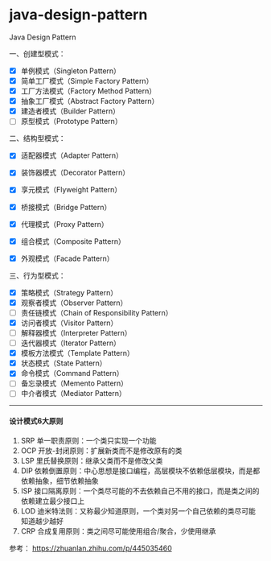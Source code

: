 # java-design-pattern
Java Design Pattern

一、创建型模式：
- [x] 单例模式（Singleton Pattern）
- [x] 简单工厂模式（Simple Factory Pattern）
- [x] 工厂方法模式（Factory Method Pattern）
- [x] 抽象工厂模式（Abstract Factory Pattern）
- [x] 建造者模式（Builder Pattern）
- [ ] 原型模式（Prototype Pattern）

二、结构型模式：
- [x] 适配器模式（Adapter Pattern）
- [x] 装饰器模式（Decorator Pattern）
- [x] 享元模式（Flyweight Pattern）
- [x] 桥接模式（Bridge Pattern）
- [x] 代理模式（Proxy Pattern）
- [x] 组合模式（Composite Pattern）
- [x] 外观模式（Facade Pattern）


三、行为型模式：
- [x] 策略模式（Strategy Pattern）
- [x] 观察者模式（Observer Pattern）
- [ ] 责任链模式（Chain of Responsibility Pattern）
- [x] 访问者模式（Visitor Pattern）
- [ ] 解释器模式（Interpreter Pattern）
- [ ] 迭代器模式（Iterator Pattern）
- [x] 模板方法模式（Template Pattern）
- [x] 状态模式（State Pattern）
- [x] 命令模式（Command Pattern）
- [ ] 备忘录模式（Memento Pattern）
- [ ] 中介者模式（Mediator Pattern）

---

#### 设计模式6大原则
1. SRP 单一职责原则：一个类只实现一个功能
2. OCP 开放-封闭原则：扩展新类而不是修改原有的类
3. LSP 里氏替换原则：继承父类而不是修改父类
4. DIP 依赖倒置原则：中心思想是接口编程，高层模块不依赖低层模块，而是都依赖抽象，细节依赖抽象
5. ISP 接口隔离原则：一个类尽可能的不去依赖自己不用的接口，而是类之间的依赖建立最少接口上
6. LOD 迪米特法则：又称最少知道原则，一个类对另一个自己依赖的类尽可能知道越少越好
7. CRP 合成复用原则：类之间尽可能使用组合/聚合，少使用继承

参考：
https://zhuanlan.zhihu.com/p/445035460